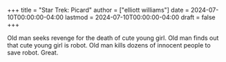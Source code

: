 +++
title = "Star Trek: Picard"
author = ["elliott williams"]
date = 2024-07-10T00:00:00-04:00
lastmod = 2024-07-10T00:00:00-04:00
draft = false
+++

Old man seeks revenge for the death of cute young girl. Old man finds out that cute young girl is robot. Old man kills dozens of innocent people to save robot. Great.

